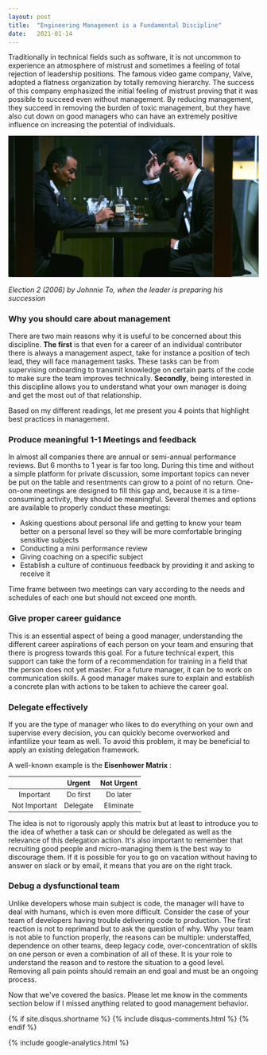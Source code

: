 ```yaml
---
layout: post
title:  "Engineering Management is a Fundamental Discipline"
date:   2021-01-14
---
```


Traditionally in technical fields such as software, it is not uncommon to experience an atmosphere of mistrust and 
sometimes a feeling of total rejection of leadership positions. The famous video game company, Valve, adopted a flatness 
organization by totally removing hierarchy. The success of this company emphasized the initial feeling of mistrust 
proving that it was possible to succeed even without management. By reducing management, they succeed in removing the 
burden of toxic management, but they have also cut down on good managers who can have an extremely positive influence 
on increasing the potential of individuals.

![Logo](/images/election2.jpg)

_Election 2 (2006) by Johnnie To, when the leader is preparing his succession_

### Why you should care about management

There are two main reasons why it is useful to be concerned about this discipline. 
**The first** is that even for a career of an individual contributor there is always a management aspect, take for instance 
a position of tech lead, they will face management tasks. These tasks can be from supervising onboarding to transmit 
knowledge on certain parts of the code to make sure the team improves technically. 
**Secondly**, being interested in this discipline allows you to understand what your own manager is doing and get the most 
out of that relationship. 

Based on my different readings, let me present you 4 points that highlight best practices in management.

### Produce meaningful 1-1 Meetings and feedback

In almost all companies there are annual or semi-annual performance reviews. But 6 months to 1 year is far too long. 
During this time and without a simple platform for private discussion, some important topics can never be put on the 
table and resentments can grow to a point of no return. One-on-one meetings are designed to fill this gap and, because 
it is a time-consuming activity, they should be meaningful. Several themes and options are available to properly 
conduct these meetings:
 
- Asking questions about personal life and getting to know your team better on a personal level 
so they will be more comfortable bringing sensitive subjects
- Conducting a mini performance review
- Giving coaching on  a specific subject
- Establish a culture of continuous feedback by providing it and asking to receive it

Time frame between two meetings can vary according to the needs and schedules of each one but should not 
exceed one month.

### Give proper career guidance

This is an essential aspect of being a good manager, understanding the different career aspirations of each person on 
your team and ensuring that there is progress towards this goal. For a future technical expert, this support can take 
the form of a recommendation for training in a field that the person does not yet master. For a future manager, it can 
be to work on communication skills. A good manager makes sure to explain and establish a concrete plan with actions to 
be taken to achieve the career goal.

### Delegate effectively

If you are the type of manager who likes to do everything on your own and supervise every decision, you can quickly 
become overworked and infantilize your team as well. To avoid this problem, it may be beneficial to apply an existing 
delegation framework. 

A well-known example is the **Eisenhower Matrix** :

|               | Urgent   | Not Urgent |
|:-------------:|:--------:|:----------:|
| Important     | Do first | Do later   |
| Not Important | Delegate | Eliminate  |

The idea is not to rigorously apply this matrix but at least to introduce you to the idea of whether a task can or 
should be delegated as well as the relevance of this delegation action. It's also important to remember that recruiting 
good people and micro-managing them is the best way to discourage them. If it is possible for you to go on vacation 
without having to answer on slack or by email, it means that you are on the right track.

### Debug a dysfunctional team

Unlike developers whose main subject is code, the manager will have to deal with humans, which is even more difficult. 
Consider the case of your team of developers having trouble delivering code to production. The first reaction is not to 
reprimand but to ask the question of why. Why your team is not able to function properly, the reasons can be multiple: 
understaffed, dependence on other teams, deep legacy code, over-concentration of skills on one person or even a 
combination of all of these. It is your role to understand the reason and to restore the situation to a good level. 
Removing all pain points should remain an end goal and must be an ongoing process.

Now that we've covered the basics. Please let me know in the comments section below if I missed anything related to 
good management behavior.

{% if site.disqus.shortname %}
    {% include disqus-comments.html %}
{% endif %}

{% include google-analytics.html %}
